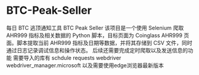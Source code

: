 # BTC-Peak-Seller
每日 BTC 逃顶通知工具 BTC Peak Seller
该项目是一个使用 Selenium 爬取 AHR999 指标及相关数据的 Python 脚本，目标页面为 Coinglass AHR999 页面。脚本提取当前 AHR999 指标及日期等数据，并将其存储到 CSV 文件，同时通过日志记录调试信息和操作状态。
后续还需要完成定时爬取以及发送信息的功能
需要导入的库有 schdule requests webdriver webdriver_manager.microsoft
以及需要使用edge浏览器最新版本
